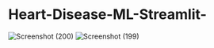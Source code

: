 # Heart-Disease-ML-Streamlit-
![Screenshot (200)](https://github.com/user-attachments/assets/1ff95a47-f60d-462e-9bd2-be3f3eed13a0)
![Screenshot (199)](https://github.com/user-attachments/assets/19af1614-441f-4aee-b26f-a743e4c8f1e3)
